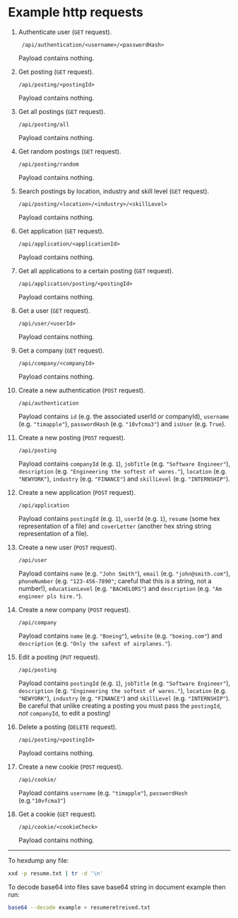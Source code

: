 # Example http requests

1. Authenticate user (`GET` request).

   ` /api/authentication/<username>/<passwordHash>`

   Payload contains nothing.

2. Get posting (`GET` request).

   `/api/posting/<postingId>`

   Payload contains nothing.

3. Get all postings (`GET` request).

   `/api/posting/all`

   Payload contains nothing.

4. Get random postings (`GET` request).

   `/api/posting/random`

   Payload contains nothing.

5. Search postings by location, industry and skill level (`GET` request).

   `/api/posting/<location>/<industry>/<skillLevel>`

   Payload contains nothing.

6. Get application (`GET` request).

   `/api/application/<applicationId>`

   Payload contains nothing.

7. Get all applications to a certain posting (`GET` request).

   `/api/application/posting/<postingId>`

   Payload contains nothing.

8. Get a user (`GET` request).

   `/api/user/<userId>`

   Payload contains nothing.

9. Get a company (`GET` request).

   `/api/company/<companyId>`

   Payload contains nothing.

10. Create a new authentication (`POST` request).

    `/api/authentication`

    Payload contains `id` (e.g. the associated userId or companyId), `username` (e.g. `"timapple"`), `passwordHash` (e.g.
    `"10vfcma3"`) and `isUser` (e.g. `True`).

11. Create a new posting (`POST` request).

    `/api/posting`

    Payload contains `companyId` (e.g. `1`), `jobTitle` (e.g. `"Software
    Engineer"`), `description` (e.g. `"Engineering the softest of wares."`),
    `location` (e.g. `"NEWYORK"`), `industry` (e.g. `"FINANCE"`) and `skillLevel`
    (e.g. `"INTERNSHIP"`).

12. Create a new application (`POST` request).

    `/api/application`

    Payload contains `postingId` (e.g. `1`), `userId` (e.g. `1`), `resume` (some
    hex representation of a file) and `coverLetter` (another hex string string
    representation of a file).

13. Create a new user (`POST` request).

    `/api/user`

    Payload contains `name` (e.g. `"John Smith"`), `email` (e.g.
    `"john@smith.com"`), `phoneNumber` (e.g. `"123-456-7890"`; careful that this
    is a string, not a number!), `educationLevel` (e.g. `"BACHELORS"`) and
    `description` (e.g. `"Am engineer pls hire."`).

14. Create a new company (`POST` request).

    `/api/company`

    Payload contains `name` (e.g. `"Boeing"`), `website` (e.g. `"boeing.com"`)
    and `description` (e.g. `"Only the safest of airplanes."`).

15. Edit a posting (`PUT` request).

    `/api/posting`

    Payload contains `postingId` (e.g. `1`), `jobTitle` (e.g. `"Software
    Engineer"`), `description` (e.g. `"Engineering the softest of wares."`),
    `location` (e.g. `"NEWYORK"`), `industry` (e.g. `"FINANCE"`) and
    `skillLevel` (e.g. `"INTERNSHIP"`). Be careful that unlike creating a
    posting you must pass the `postingId`, _not_ `companyId`, to edit a posting!

16. Delete a posting (`DELETE` request).

    `/api/posting/<postingId>`

    Payload contains nothing.

17. Create a new cookie (`POST` request).

    `/api/cookie/`

    Payload contains `username` (e.g. `"timapple"`), `passwordHash`
    (e.g.`"10vfcma3"`)

18. Get a cookie (`GET` request).

    `/api/cookie/<cookieCheck>`

    Payload contains nothing.

---

To hexdump any file:
```bash
xxd -p resume.txt | tr -d '\n'
```

To decode base64 into files save base64 string in document example then run:   
```bash
base64 --decode example > resumeretreived.txt   
```
